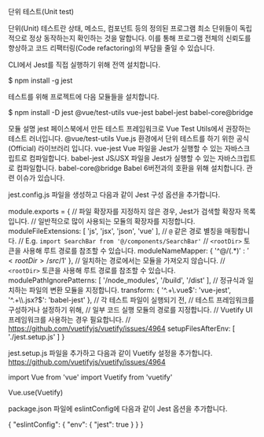 단위 테스트(Unit test)

단위(Unit) 테스트란 상태, 메소드, 컴포넌트 등의 정의된 프로그램 최소 단위들이 독립적으로 정상 동작하는지 확인하는 것을 말합니다.
이를 통해 프로그램 전체의 신뢰도를 향상하고 코드 리팩터링(Code refactoring)의 부담을 줄일 수 있습니다.

CLI에서 Jest를 직접 실행하기 위해 전역 설치합니다.

$ npm install -g jest

테스트를 위해 프로젝트에 다음 모듈들을 설치합니다.

$ npm install -D jest @vue/test-utils vue-jest babel-jest babel-core@bridge

모듈 	설명
jest 	페이스북에서 만든 테스트 프레임워크로 Vue Test Utils에서 권장하는 테스트 러너입니다.
@vue/test-utils 	Vue.js 환경에서 단위 테스트를 하기 위한 공식(Official) 라이브러리 입니다.
vue-jest 	Vue 파일을 Jest가 실행할 수 있는 자바스크립트로 컴파일합니다.
babel-jest 	JS/JSX 파일을 Jest가 실행할 수 있는 자바스크립트로 컴파일합니다.
babel-core@bridge 	Babel 6버전과의 호환을 위해 설치합니다. 관련 이슈가 있습니다.

jest.config.js 파일을 생성하고 다음과 같이 Jest 구성 옵션을 추가합니다.

module.exports = {
  // 파일 확장자를 지정하지 않은 경우, Jest가 검색할 확장자 목록입니다.
  // 일반적으로 많이 사용되는 모듈의 확장자를 지정합니다.
  moduleFileExtensions: [
    'js',
    'jsx',
    'json',
    'vue'
  ],
  // `@` 같은 경로 별칭을 매핑합니다.
  // E.g. `import SearchBar from '@/components/SearchBar'`
  // `<rootDir>` 토큰을 사용해 루트 경로를 참조할 수 있습니다.
  moduleNameMapper: {
    '^@/(.*)$': '<rootDir>/src/$1'
  },
  // 일치하는 경로에서는 모듈을 가져오지 않습니다.
  // `<rootDir>` 토큰을 사용해 루트 경로를 참조할 수 있습니다.
  modulePathIgnorePatterns: [
    '<rootDir>/node_modules',
    '<rootDir>/build',
    '<rootDir>/dist'
  ],
  // 정규식과 일치하는 파일의 변환 모듈을 지정합니다.
  transform: {
    '^.+\\.vue$': 'vue-jest',
    '^.+\\.jsx?$': 'babel-jest'
  },
  // 각 테스트 파일이 실행되기 전,
  // 테스트 프레임워크를 구성하거나 설정하기 위해,
  // 일부 코드 실행 모듈의 경로를 지정합니다.
  // Vuetify UI 프레임워크를 사용하는 경우 필요합니다.
  // https://github.com/vuetifyjs/vuetify/issues/4964
  setupFilesAfterEnv: [
    './jest.setup.js'
  ]
}

jest.setup.js 파일을 추가하고 다음과 같이 Vuetify 설정을 추가합니다. https://github.com/vuetifyjs/vuetify/issues/4964

import Vue from 'vue'
import Vuetify from 'vuetify'

Vue.use(Vuetify)

package.json 파일에 eslintConfig에 다음과 같이 Jest 옵션을 추가합니다.

{
  "eslintConfig": {
    "env": {
      "jest": true
    }
  }
}
